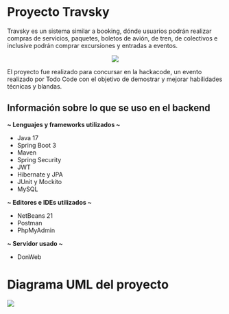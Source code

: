 # Proyecto Travsky

Travsky es un sistema similar a booking, dónde usuarios podrán realizar compras de servicios, paquetes, boletos de avión, de tren, de colectivos e inclusive podrán comprar excursiones y entradas a eventos. 

<p align="center">
  <img src="https://i.imgur.com/xLhDQ3T.png"/>
</p>

El proyecto fue realizado para concursar en la hackacode, un evento realizado por Todo Code con el objetivo de demostrar y mejorar habilidades técnicas y blandas.  

## Información sobre lo que se uso en el backend

<b>~ Lenguajes y frameworks utilizados ~</b>
- Java 17 
- Spring Boot 3
- Maven
- Spring Security
- JWT
- Hibernate y JPA
- JUnit y Mockito
- MySQL

<b>~ Editores e IDEs utilizados ~</b>
- NetBeans 21
- Postman
- PhpMyAdmin

<b>~ Servidor usado ~</b>
- DonWeb

# Diagrama UML del proyecto
<img src="https://i.imgur.com/mvGRR79.jpg"/>
